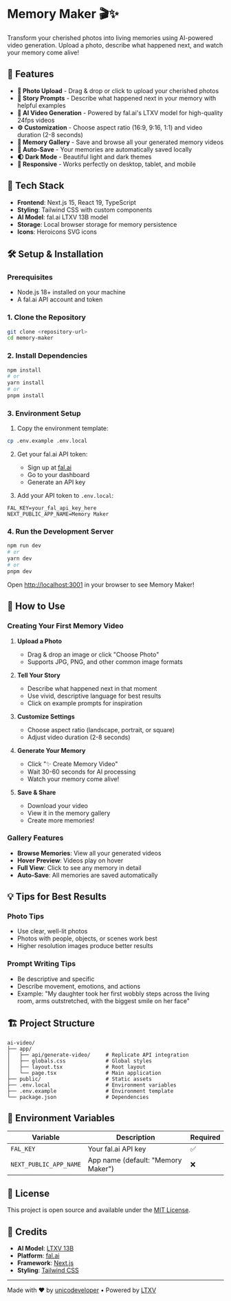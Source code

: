 # Memory Maker 🎬✨

Transform your cherished photos into living memories using AI-powered video generation. Upload a photo, describe what happened next, and watch your memory come alive!

## 🌟 Features

- **📸 Photo Upload** - Drag & drop or click to upload your cherished photos
- **📝 Story Prompts** - Describe what happened next in your memory with helpful examples
- **🎥 AI Video Generation** - Powered by fal.ai's LTXV model for high-quality 24fps videos
- **⚙️ Customization** - Choose aspect ratio (16:9, 9:16, 1:1) and video duration (2-8 seconds)
- **🎨 Memory Gallery** - Save and browse all your generated memory videos
- **💾 Auto-Save** - Your memories are automatically saved locally
- **🌓 Dark Mode** - Beautiful light and dark themes
- **📱 Responsive** - Works perfectly on desktop, tablet, and mobile

## 🚀 Tech Stack

- **Frontend**: Next.js 15, React 19, TypeScript
- **Styling**: Tailwind CSS with custom components
- **AI Model**: fal.ai LTXV 13B model
- **Storage**: Local browser storage for memory persistence
- **Icons**: Heroicons SVG icons

## 🛠️ Setup & Installation

### Prerequisites

- Node.js 18+ installed on your machine
- A fal.ai API account and token

### 1. Clone the Repository

```bash
git clone <repository-url>
cd memory-maker
```

### 2. Install Dependencies

```bash
npm install
# or
yarn install
# or
pnpm install
```

### 3. Environment Setup

1. Copy the environment template:
```bash
cp .env.example .env.local
```

2. Get your fal.ai API token:
   - Sign up at [fal.ai](https://fal.ai)
   - Go to your dashboard
   - Generate an API key

3. Add your API token to `.env.local`:
```env
FAL_KEY=your_fal_api_key_here
NEXT_PUBLIC_APP_NAME=Memory Maker
```

### 4. Run the Development Server

```bash
npm run dev
# or
yarn dev
# or
pnpm dev
```

Open [http://localhost:3001](http://localhost:3001) in your browser to see Memory Maker!

## 🎯 How to Use

### Creating Your First Memory Video

1. **Upload a Photo**
   - Drag & drop an image or click "Choose Photo"
   - Supports JPG, PNG, and other common image formats

2. **Tell Your Story**
   - Describe what happened next in that moment
   - Use vivid, descriptive language for best results
   - Click on example prompts for inspiration

3. **Customize Settings**
   - Choose aspect ratio (landscape, portrait, or square)
   - Adjust video duration (2-8 seconds)

4. **Generate Your Memory**
   - Click "✨ Create Memory Video"
   - Wait 30-60 seconds for AI processing
   - Watch your memory come alive!

5. **Save & Share**
   - Download your video
   - View it in the memory gallery
   - Create more memories!

### Gallery Features

- **Browse Memories**: View all your generated videos
- **Hover Preview**: Videos play on hover
- **Full View**: Click to see any memory in detail
- **Auto-Save**: All memories are saved automatically

## 💡 Tips for Best Results

### Photo Tips
- Use clear, well-lit photos
- Photos with people, objects, or scenes work best
- Higher resolution images produce better results

### Prompt Writing Tips
- Be descriptive and specific
- Describe movement, emotions, and actions
- Example: "My daughter took her first wobbly steps across the living room, arms outstretched, with the biggest smile on her face"

## 🏗️ Project Structure

```
ai-video/
├── app/
│   ├── api/generate-video/     # Replicate API integration
│   ├── globals.css             # Global styles
│   ├── layout.tsx              # Root layout
│   └── page.tsx                # Main application
├── public/                     # Static assets
├── .env.local                  # Environment variables
├── .env.example                # Environment template
└── package.json                # Dependencies
```

## 🔧 Environment Variables

| Variable | Description | Required |
|----------|-------------|----------|
| `FAL_KEY` | Your fal.ai API key | ✅ |
| `NEXT_PUBLIC_APP_NAME` | App name (default: "Memory Maker") | ❌ |


## 📄 License

This project is open source and available under the [MIT License](LICENSE).

## 🙏 Credits

- **AI Model**: [LTXV 13B](https://github.com/Lightricks/LTX-Video)
- **Platform**: [fal.ai](https://fal.ai)
- **Framework**: [Next.js](https://nextjs.org)
- **Styling**: [Tailwind CSS](https://tailwindcss.com)

---

Made with ❤️ by [unicodeveloper](https://github.com/unicodeveloper) • Powered by [LTXV](https://github.com/Lightricks/LTX-Video)
